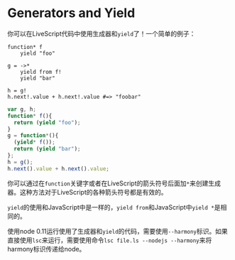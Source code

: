 # Generators and Yield

你可以在LiveScript代码中使用生成器和`yield`了！一个简单的例子：

``` livescript
function* f
    yield "foo"

g = ->*
    yield from f!
    yield "bar"

h = g!
h.next!.value + h.next!.value #=> "foobar"
```

``` javascript
var g, h;
function* f(){
  return (yield "foo");
}
g = function*(){
  (yield* f());
  return (yield "bar");
};
h = g();
h.next().value + h.next().value;
```

你可以通过在`function`关键字或者在LiveScript的箭头符号后面加`*`来创建生成器。这种方法对于LiveScript的各种箭头符号都是有效的。

`yield`的使用和JavaScript中是一样的，`yield from`和JavaScript中`yield *`是相同的。

使用node 0.11运行使用了生成器和`yield`的代码，需要使用`--harmony`标识。如果直接使用`lsc`来运行，需要使用命令`lsc file.ls --nodejs --harmony`来将harmony标识传递给node。
